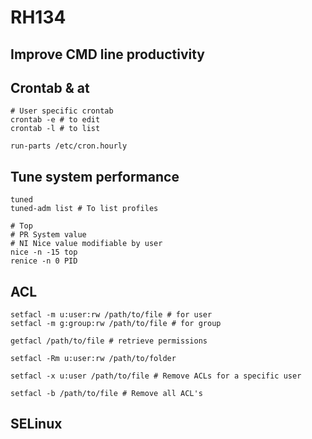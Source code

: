 # RH134

## Improve CMD line productivity

## Crontab & at

```Shell
# User specific crontab
crontab -e # to edit
crontab -l # to list

run-parts /etc/cron.hourly
```

## Tune system performance

```Shell
tuned
tuned-adm list # To list profiles

# Top
# PR System value
# NI Nice value modifiable by user
nice -n -15 top
renice -n 0 PID
```

## ACL

```Shell
setfacl -m u:user:rw /path/to/file # for user
setfacl -m g:group:rw /path/to/file # for group

getfacl /path/to/file # retrieve permissions

setfacl -Rm u:user:rw /path/to/folder

setfacl -x u:user /path/to/file # Remove ACLs for a specific user

setfacl -b /path/to/file # Remove all ACL's
```

## SELinux

```Shell

```
